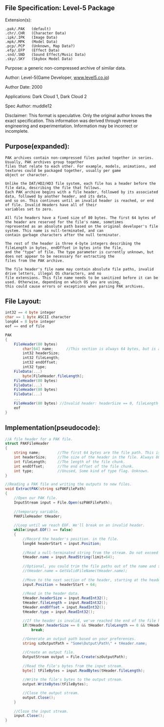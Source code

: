 File Specification:		Level-5 Package
------------------------------------------------------------------------------------------------

Extension(s):			

	.pak/.PAK	(default)
	.chr/.CHR	(Character Data)
	.ipk/.IPK	(Image Data)
	.mpk/.MPK	(Model Data)
	.pcp/.PCP	(Unknown, Map Data?)
	.efp/.EFP	(Effect Data)
	.snd/.SND	(Sound Effect/Music Data)
	.sky/.SKY	(Skybox Model Data)

Purpose:			a generic non-compressed archive of similar data.

Author:				Level-5(Game Developer, www.level5.co.jp)

Author Date:			2000

Applications:			Dark Cloud 1, Dark Cloud 2

Spec Author:			muddle12

Disclaimer:				This format is speculative. Only the original author knows the exact specification.
	This information was derived through reverse engineering and experimentation. Information may be incorrect or	
	incomplete.

Purpose(expanded):
------------------------------------------------------------------------------------------------
	PAK archives contain non-compressed files packed together in series. Usually, PAK archives group together
	files that relate to each other. For example, models, animations, and textures could be packaged together, usually per game 
	object or character. 
	
	Unlike the DAT/HD2/HD3 file system, each file has a header before the file data, describing the file that follows. 
	Each PAK archive begins with a file header, followed by its associated data, followed by another header, and its data,
	and so on. This continues until an invalid header is reached, or end of file. Invalid Headers have all of their 
	variables set to zero.
	
	All file headers have a fixed size of 80 bytes. The first 64 bytes of the header are reserved for the file's name, sometimes 
	represented as an absolute path based on the original developer's file system. This name is null-terminated, and can 
	contain garbage characters after the null terminator.
	
	The rest of the header is three 4-byte integers describing the fileLength in bytes, endOffset in bytes into the file, 
	and the "type" of file. The type parameter is currently unknown, but does not appear to be necessary for extracting the 
	files from the PAK archive.

	The file header's file name may contain absolute file paths, invalid drive letters, illegal OS characters, and no 
	file extensions. This file name needs to be sanitized before it can be used. Otherwise, depending on which OS you are using, 
	this could cause errors or exceptions when parsing PAK archives.

File Layout:
---------------------------
```cs
int32 == 4 byte integer
char == 1 byte ASCII character
long64 = 8 byte integer
eof == end of file

PAK
{
	FileHeader(80 bytes)
		char[64] name;      //This section is always 64 bytes, but is also a null-terminated string.
		int32 headerSize;
		int32 fileLength;
		int32 endOffset;
		int32 type;
	FileData(...)
		byte[FileHeader.fileLength];
	FileHeader(80 bytes)
	FileData(...)
	FileHeader(80 bytes)
	FileData(...)
	...
	FileHeader(80 bytes) //Invalid header: headerSize == 0, fileLength == 0, endOffset == 0, type == 0
	eof
}
```

Implementation(pseudocode):
---------------------------
```cs
//A file header for a PAK file.
struct PAKFileHeader
{
	string name;        //The first 64 bytes are the file path. This is null terminated, and the remainder appears to be garbage.
	int headerSize;     //The size of the header in the file. Always 80 bytes.
	int fileLength;     //The length of the file chunk.
	int endOffset;      //The end offset of the file chunk.
	int type;           //Unused, Some kind of type flag. Unknown.
}

//Reading a PAK file and writing the outputs to new files.
void ExtractPAK(string szPAKFilePath)
{
	//Open our PAK file.
	InputStream input = File.Open(szPAKFilePath);
	
	//temporary variable.
	PAKFileHeader tHeader;
	
	//Loop until we reach EOF. We'll break on an invalid header.
	while(input.EOF() == false)
	{
		//Record the header's position. in the file.
		long64 headerStart = input.Position;
		
		//Read a null-terminated string from the stream. Do not exceed 64 bytes.
		tHeader.name = input.ReadString(limit=64);
		
		//Optional, you could trim the file paths out of the name and sanitize any invalid characters.
		//tHeader.name = GetValidFileName(tHeader.name);
		
		//Move to the next section of the header, starting at the header's start position + 64 bytes of character data.
		input.Position = headerStart + 64;
	
		//Read in the header data.
		tHeader.headerSize = input.ReadInt32();
		tHeader.fileLength = input.ReadInt32();
		tHeader.endOffset = input.ReadInt32();
		tHeader.type = input.ReadInt32();

		//If the header is invalid, we've reached the end of the file headers.
		if(tHeader.headerSize == 0 && tHeader.fileLength == 0 && tHeader.endOffset == 0 && tHeader.type == 0)
			break;
			
		//Generate an output path based on your preferences.
		string szOutputPath = "Some\Output\Path\" + tHeader.name; 

		//Create an output file.
		OutputStream output = File.Create(szOutputPath);
		
		//Read the file's bytes from the input stream.
		byte[] tFileBytes = input.ReadBytes(tHeader.fileLength);
		
		//Write the file's bytes to the output stream.
		output.WriteBytes(tFileBytes);

		//Close the output stream.
		output.Close();
	}
	
	//Close the input stream.
	input.Close();
}
```
